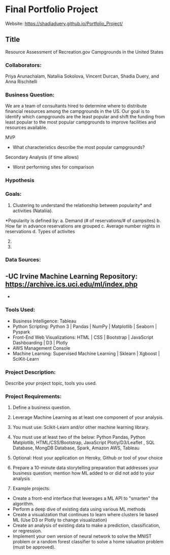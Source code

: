 # Final Portfolio Project

Website: https://shadiaduery.github.io/Portfolio_Project/

## Title
Resource Assessment of Recreation.gov Campgrounds in the United States

### Collaborators: 
Priya Arunachalam, Nataliia Sokolova, Vincent Durcan, Shadia Duery, and Anna Rischitelli

### Business Question:
We are a team of consultants hired to determine where to distribute financial resources among the campgrounds in the US. Our goal is to identify which campgrounds are the least popular and shift the funding from least popular to the most popular campgrounds to improve facilities and resources available.

MVP
- What characteristics describe the most popular campgrounds?

Secondary Analysis (if time allows)
- Worst performing sites for comparison

### Hypothesis


### Goals:
1. Clustering to understand the relationship between popularity* and activities (Nataliia). 

*Popularity is defined by:
    a.  Demand (# of reservations/# of campsites)
    b. How far in advance reservations are grouped
    c. Average number nights in reservations
    d. Types of activites

2. 

3. 

### Data Sources:
-UC Irvine Machine Learning Repository: https://archive.ics.uci.edu/ml/index.php
-
-

### Tools Used:
- Business Intelligence: Tableau
- Python Scripting: Python 3 | Pandas | NumPy | Matplotlib | Seaborn | Pyspark
- Front-End Web Visualizations: HTML | CSS | Bootstrap | JavaScript Dashboarding | D3 | Plotly
- AWS Management Console
- Machine Learning: Supervised Machine Learning | Sklearn | Xgboost | SciKit-Learn 

### Project Description:

Describe your project topic, tools you used. 

### Project Requirements:

1) Define a business question.

2) Leverage Machine Learning as at least one component of your analysis.

3) You must use: Scikit-Learn and/or other machine learning library.

4) You must use at least two of the below:
Python Pandas, Python Matplotlib, HTML/CSS/Bootstrap, JavaScript Plotly/D3/Leaflet , SQL Database, MongDB Database, Spark, Amazon AWS, Tableau

5) Optional: Host your application on Heroky, Github or tool of your choice

6) Prepare a 10-minute data storytelling preparation that addresses your business question; mention how ML added to or did not add to your analysis

7) Example projects:
- Create a front-end interface that leverages a ML API to "smarten" the algorithm.
- Perform a deep dive of existing data using various ML methods
- Create a visualization that continues to learn where clusters lie based ML (Use D3 or Plotly to change visualization)
- Create an analysis of existing data to make a prediction, classification, or regression.
- Implement your own version of neural network to solve the MNIST problem or a random forest classifier to solve a home valuation problem (must be approved).

